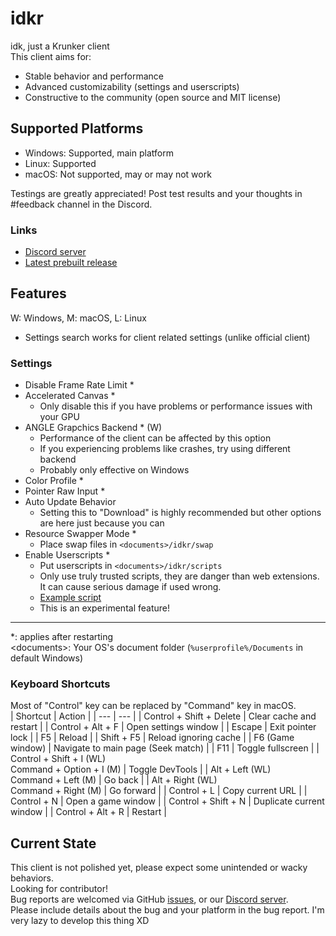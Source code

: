 # idkr
idk, just a Krunker client  
This client aims for:
- Stable behavior and performance
- Advanced customizability (settings and userscripts)
- Constructive to the community (open source and MIT license)

## Supported Platforms
- Windows: Supported, main platform
- Linux: Supported
- macOS: Not supported, may or may not work

Testings are greatly appreciated! Post test results and your thoughts in #feedback channel in the Discord.

### Links
- [Discord server](https://discord.gg/wEZbFFX)
- [Latest prebuilt release](https://github.com/Mixaz017/idkr/releases/latest)

## Features
W: Windows, M: macOS, L: Linux  

- Settings search works for client related settings (unlike official client)

### Settings
- Disable Frame Rate Limit *
- Accelerated Canvas *
	- Only disable this if you have problems or performance issues with your GPU
- ANGLE Grapchics Backend * (W)
	- Performance of the client can be affected by this option
	- If you experiencing problems like crashes, try using different backend
	- Probably only effective on Windows
- Color Profile *
- Pointer Raw Input *
- Auto Update Behavior
	- Setting this to "Download" is highly recommended but other options are here just because you can
- Resource Swapper Mode *
	- Place swap files in `<documents>/idkr/swap`
- Enable Userscripts *
	- Put userscripts in `<documents>/idkr/scripts`
	- Only use truly trusted scripts, they are danger than web extensions. It can cause serious damage if used wrong.
	- [Example script](https://gist.github.com/Mixaz017/5956c4c6ac9db7858f7b720aea260c71)
	- This is an experimental feature!
___
*: applies after restarting  
\<documents>: Your OS's document folder (`%userprofile%/Documents` in default Windows)
### Keyboard Shortcuts
Most of "Control" key can be replaced by "Command" key in macOS.  
| Shortcut | Action |
| --- | --- |
| Control + Shift + Delete | Clear cache and restart |
| Control + Alt + F | Open settings window |
| Escape | Exit pointer lock |
| F5 | Reload |
| Shift + F5 | Reload ignoring cache |
| F6 (Game window) | Navigate to main page (Seek match) |
| F11 | Toggle fullscreen |
| Control + Shift + I (WL)<br>Command + Option + I (M) | Toggle DevTools |
| Alt + Left (WL)<br>Command + Left (M) | Go back |
| Alt + Right (WL)<br>Command + Right (M) | Go forward |
| Control + L | Copy current URL |
| Control + N | Open a game window |
| Control + Shift + N | Duplicate current window |
| Control + Alt + R | Restart |

## Current State
This client is not polished yet, please expect some unintended or wacky behaviors.  
Looking for contributor!  
Bug reports are welcomed via GitHub [issues](https://github.com/Mixaz017/idkr/issues), or our [Discord server](https://discord.gg/wEZbFFX).  
Please include details about the bug and your platform in the bug report.
I'm very lazy to develop this thing XD  
